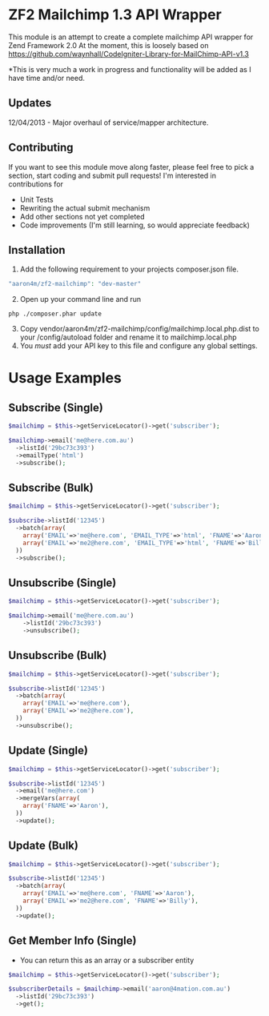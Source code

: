 ZF2 Mailchimp 1.3 API Wrapper 
================================

This module is an attempt to create a complete mailchimp API wrapper for Zend Framework 2.0
At the moment, this is loosely based on https://github.com/waynhall/CodeIgniter-Library-for-MailChimp-API-v1.3

*This is very much a work in progress and functionality will be added as I have time and/or need.

Updates
-------
12/04/2013 - Major overhaul of service/mapper architecture.

Contributing
------------
If you want to see this module move along faster, please feel free to pick a section, start coding and submit pull requests!
I'm interested in contributions for
- Unit Tests
- Rewriting the actual submit mechanism
- Add other sections not yet completed
- Code improvements (I'm still learning, so would appreciate feedback)

Installation
--------------
1) Add the following requirement to your projects composer.json file.

```php
"aaron4m/zf2-mailchimp": "dev-master"
```

2) Open up your command line and run

```
php ./composer.phar update
```

3) Copy vendor/aaron4m/zf2-mailchimp/config/mailchimp.local.php.dist to your /config/autoload folder and rename it to mailchimp.local.php
4) You *must* add your API key to this file and configure any global settings.

Usage Examples
===============

Subscribe (Single)
-------------------

```php
$mailchimp = $this->getServiceLocator()->get('subscriber');

$mailchimp->email('me@here.com.au')
  ->listId('29bc73c393')
  ->emailType('html')
  ->subscribe();
```

Subscribe (Bulk)
-------------------

```php
$mailchimp = $this->getServiceLocator()->get('subscriber');

$subscribe->listId('12345')
  ->batch(array(
    array('EMAIL'=>'me@here.com', 'EMAIL_TYPE'=>'html', 'FNAME'=>'Aaron'),
    array('EMAIL'=>'me2@here.com', 'EMAIL_TYPE'=>'html', 'FNAME'=>'Bill'),
  ))
  ->subscribe();
```

Unsubscribe (Single)
-------------------

```php
$mailchimp = $this->getServiceLocator()->get('subscriber');

$mailchimp->email('me@here.com.au')
    ->listId('29bc73c393')
    ->unsubscribe();
```


Unsubscribe (Bulk)
-------------------

```php
$mailchimp = $this->getServiceLocator()->get('subscriber');

$subscribe->listId('12345')
  ->batch(array(
    array('EMAIL'=>'me@here.com'),
    array('EMAIL'=>'me2@here.com'),
  ))
  ->unsubscribe();
```

Update (Single)
-------------------

```php
$mailchimp = $this->getServiceLocator()->get('subscriber');

$subscribe->listId('12345')
  ->email('me@here.com')
  ->mergeVars(array(
    array('FNAME'=>'Aaron'),
  ))
  ->update();
```

Update (Bulk)
-------------------

```php
$mailchimp = $this->getServiceLocator()->get('subscriber');

$subscribe->listId('12345')
  ->batch(array(
    array('EMAIL'=>'me@here.com', 'FNAME'=>'Aaron'),
    array('EMAIL'=>'me2@here.com', 'FNAME'=>'Billy'),
  ))
  ->update();
```

Get Member Info (Single)
-------------------
* You can return this as an array or a subscriber entity

```php
$mailchimp = $this->getServiceLocator()->get('subscriber');

$subscriberDetails = $mailchimp->email('aaron@4mation.com.au')
  ->listId('29bc73c393')
  ->get();
```
